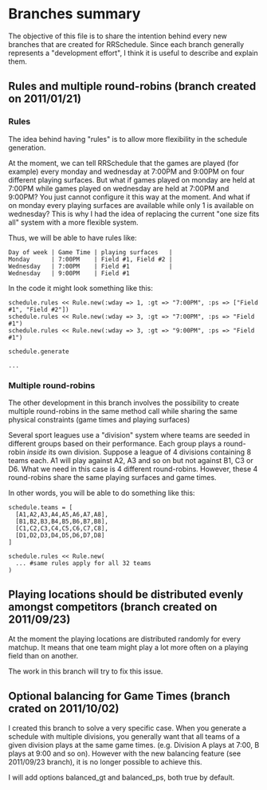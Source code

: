 # Branches summary

The objective of this file is to share the intention behind every new branches that are created for RRSchedule. Since each branch
generally represents a "development effort", I think it is useful to describe and explain them.

## Rules and multiple round-robins (branch created on 2011/01/21)

### Rules

The idea behind having "rules" is to allow more flexibility in the schedule generation.

At the moment, we can tell RRSchedule that the games are played (for example) every monday and wednesday at 7:00PM and 9:00PM on four different
playing surfaces. But what if games played on monday are held at 7:00PM while games played on wednesday are held at 7:00PM and 9:00PM?
You just cannot configure it this way at the moment. And what if on monday every playing surfaces are available while only 1 is available on wednesday?
This is why I had the idea of replacing the current "one size fits all" system with a more flexible system.

Thus, we will be able to have rules like:

    Day of week | Game Time | playing surfaces   |
    Monday      | 7:00PM    | Field #1, Field #2 |
    Wednesday   | 7:00PM    | Field #1           |
    Wednesday   | 9:00PM    | Field #1

In the code it might look something like this:

    schedule.rules << Rule.new(:wday => 1, :gt => "7:00PM", :ps => ["Field #1", "Field #2"])
    schedule.rules << Rule.new(:wday => 3, :gt => "7:00PM", :ps => "Field #1")
    schedule.rules << Rule.new(:wday => 3, :gt => "9:00PM", :ps => "Field #1")

    schedule.generate

    ...

### Multiple round-robins

The other development in this branch involves the possibility to create multiple round-robins in the same method call while sharing the same
physical constraints (game times and playing surfaces)

Several sport leagues use a "division" system where teams are seeded in different groups based on their performance. Each group plays
a round-robin *inside* its own division. Suppose a league of 4 divisions containing 8 teams each. A1 will play against A2, A3 and so on but not
against B1, C3 or D6. What we need in this case is 4 different round-robins. However, these 4 round-robins share the same playing surfaces and
game times.

In other words, you will be able to do something like this:

    schedule.teams = [
      [A1,A2,A3,A4,A5,A6,A7,A8],
      [B1,B2,B3,B4,B5,B6,B7,B8],
      [C1,C2,C3,C4,C5,C6,C7,C8],
      [D1,D2,D3,D4,D5,D6,D7,D8]
    ]

    schedule.rules << Rule.new(
      ... #same rules apply for all 32 teams
    )

## Playing locations should be distributed evenly amongst competitors (branch created on 2011/09/23)

At the moment the playing locations are distributed randomly for every matchup. It means that one team
might play a lot more often on a playing field than on another.

The work in this branch will try to fix this issue. 

## Optional balancing for Game Times (branch crated on 2011/10/02)

I created this branch to solve a very specific case. When you generate a schedule with multiple divisions, you generally want that all
teams of a given division plays at the same game times. (e.g. Division A plays at 7:00, B plays at 9:00 and so on). However with the new 
balancing feature (see 2011/09/23 branch), it is no longer possible to achieve this.

I will add options balanced_gt and balanced_ps, both true by default.
